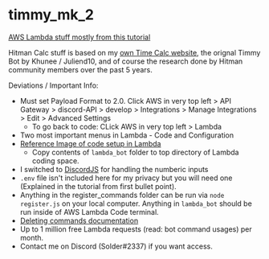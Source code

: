 # timmy_mk_2

[AWS Lambda stuff mostly from this tutorial](https://betterprogramming.pub/build-a-discord-bot-with-aws-lambda-api-gateway-cc1cff750292)

Hitman Calc stuff is based on my [own Time Calc website](https://github.com/solderq35/time-calc-under-5), the orignal Timmy Bot by Khunee / Juliend10, and of course the research done by Hitman
community members over the past 5 years.

Deviations / Important Info:

- Must set Payload Format to 2.0. Click AWS in very top left > API Gateway > discord-API > develop > Integrations > Manage Integrations > Edit > Advanced Settings
  - To go back to code: CLick AWS in very top left > Lambda
- Two most important menus in Lambda - Code and Configuration
- [Reference Image of code setup in Lambda](https://media.discordapp.net/attachments/1018323831468851202/1040287113008128040/image.png?width=614&height=671)
  - Copy contents of `lambda_bot` folder to top directory of Lambda coding space.
- I switched to [DiscordJS](https://discordjs.guide/#before-you-begin) for handling the numberic inputs
- `.env` file isn't included here for my privacy but you will need one (Explained in the tutorial from first bullet point).
- Anything in the register_commands folder can be run via `node register.js` on your local computer. Anything in `lambda_bot` should be run inside of AWS Lambda Code terminal.
- [Deleting commands documentation](https://discordjs.guide/slash-commands/deleting-commands.html#deleting-specific-commands)
- Up to 1 million free Lambda requests (read: bot command usages) per month.
- Contact me on Discord (Solder#2337) if you want access.
